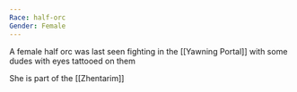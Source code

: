```yaml
---
Race: half-orc
Gender: Female
---
```


A female half orc was last seen fighting in the [[Yawning Portal]] with some dudes with eyes tattooed on them

She is part of the [[Zhentarim]]
